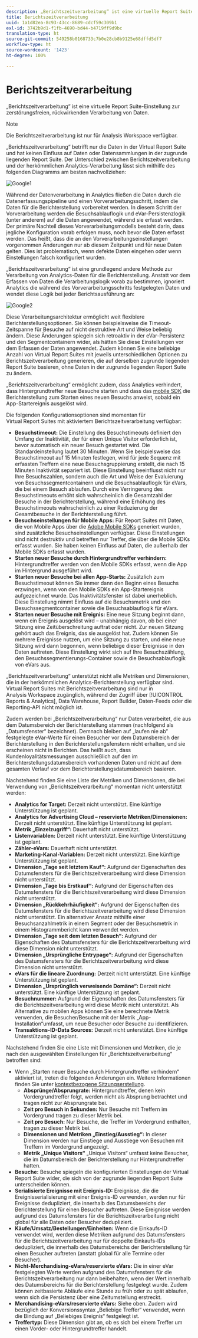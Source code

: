 ```yaml
---
description: „Berichtszeitverarbeitung“ ist eine virtuelle Report Suite-Einstellung zur zerstörungsfreien, rückwirkenden Verarbeitung von Daten.
title: Berichtszeitverarbeitung
uuid: 1a1d82ea-8c93-43cc-8689-cdcf59c309b1
exl-id: 3742b9d1-f1fb-4690-bd44-b4719ff9d9bc
translation-type: ht
source-git-commit: 549258b0168733c7b0e28cb8b9125e68dffd5df7
workflow-type: ht
source-wordcount: '1423'
ht-degree: 100%

---
```


# Berichtszeitverarbeitung

„Berichtszeitverarbeitung“ ist eine virtuelle Report Suite-Einstellung zur zerstörungsfreien, rückwirkenden Verarbeitung von Daten.

>[!NOTE]
>
>Die Berichtszeitverarbeitung ist nur für Analysis Workspace verfügbar.

„Berichtszeitverarbeitung“ betrifft nur die Daten in der Virtual Report Suite und hat keinen Einfluss auf Daten oder Datensammlungen in der zugrunde liegenden Report Suite. Der Unterschied zwischen Berichtszeitverarbeitung und der herkömmlichen Analytics-Verarbeitung lässt sich mithilfe des folgenden Diagramms am besten nachvollziehen:

![Google1](assets/google1.jpg)

Während der Datenverarbeitung in Analytics fließen die Daten durch die Datenerfassungspipeline und einen Vorverarbeitungsschritt, indem die Daten für die Berichterstellung vorbereitet werden. In diesem Schritt der Vorverarbeitung werden die Besuchsablauflogik und eVar-Persistenzlogik (unter anderem) auf die Daten angewendet, während sie erfasst werden. Der primäre Nachteil dieses Vorverarbeitungsmodells besteht darin, dass jegliche Konfiguration vorab erfolgen muss, noch bevor die Daten erfasst werden. Das heißt, dass die an den Vorverarbeitungseinstellungen vorgenommen Änderungen nur ab diesem Zeitpunkt und für neue Daten gelten. Dies ist problematisch, wenn defekte Daten eingehen oder wenn Einstellungen falsch konfiguriert wurden.

„Berichtszeitverarbeitung“ ist eine grundlegend andere Methode zur Verarbeitung von Analytics-Daten für die Berichterstellung. Anstatt vor dem Erfassen von Daten die Verarbeitungslogik vorab zu bestimmen, ignoriert Analytics die während des Vorverarbeitungsschritts festgelegten Daten und wendet diese Logik bei jeder Berichtsausführung an:

![Google2](assets/google2.jpg)

Diese Verarbeitungsarchitektur ermöglicht weit flexiblere Berichterstellungsoptionen. Sie können beispielsweise die Timeout-Zeitspanne für Besuche auf nicht destruktive Art und Weise beliebig ändern. Diese Änderungen spiegeln sich retroaktiv in der eVar-Persistenz und den Segmentcontainern wider, als hätten Sie diese Einstellungen vor dem Erfassen der Daten angewendet. Zudem können Sie eine beliebige Anzahl von Virtual Report Suites mit jeweils unterschiedlichen Optionen zu Berichtszeitverarbeitung generieren, die auf derselben zugrunde liegenden Report Suite basieren, ohne Daten in der zugrunde liegenden Report Suite zu ändern.

„Berichtszeitverarbeitung“ ermöglicht zudem, dass Analytics verhindert, dass Hintergrundtreffer neue Besuche starten und dass das [mobile SDK](https://marketing.adobe.com/developer/get-started/mobile/c-measuring-mobile-applications) die Berichterstellung zum Starten eines neuen Besuchs anweist, sobald ein App-Startereignis ausgelöst wird.

Die folgenden Konfigurationsoptionen sind momentan für Virtual Report Suites mit aktiviertem Berichtszeitverarbeitung verfügbar:

* **Besuchstimeout:** Die Einstellung des Besuchstimeouts definiert den Umfang der Inaktivität, der für einen Unique Visitor erforderlich ist, bevor automatisch ein neuer Besuch gestartet wird. Die Standardeinstellung lautet 30 Minuten. Wenn Sie beispielsweise das Besuchstimeout auf 15 Minuten festlegen, wird für jede Sequenz mit erfassten Treffern eine neue Besuchsgruppierung erstellt, die nach 15 Minuten Inaktivität separiert ist. Diese Einstellung beeinflusst nicht nur Ihre Besuchszahlen, sondern auch die Art und Weise der Evaluierung von Besuchssegmentcontainern und die Besuchsablauflogik für eVars, die bei einem Besuch ablaufen. Durch eine Verringerung des Besuchstimeouts erhöht sich wahrscheinlich die Gesamtzahl der Besuche in der Berichterstellung, während eine Erhöhung des Besuchstimeouts wahrscheinlich zu einer Reduzierung der Gesamtbesuche in der Berichterstellung führt.
* **Besuchseinstellungen für Mobile Apps:** Für Report Suites mit Daten, die von Mobile Apps über die [Adobe Mobile SDKs](https://www.adobe.io/apis/cloudplatform/mobile.html) generiert wurden, sind zusätzliche Besuchseinstellungen verfügbar. Diese Einstellungen sind nicht destruktiv und betreffen nur Treffer, die über die Mobile SDKs erfasst wurden. Sie haben keinen Einfluss auf Daten, die außerhalb der Mobile SDKs erfasst wurden.
* **Starten neuer Besuche durch Hintergrundtreffer verhindern:** Hintergrundtreffer werden von den Mobile SDKs erfasst, wenn die App im Hintergrund ausgeführt wird.
* **Starten neuer Besuche bei allen App-Starts:** Zusätzlich zum Besuchstimeout können Sie immer dann den Beginn eines Besuchs erzwingen, wenn von den Mobile SDKs ein App-Startereignis aufgezeichnet wurde. Das Inaktivitätsfenster ist dabei unerheblich. Diese Einstellung nimmt Einfluss auf die Besuchsmetrik und den Besuchssegmentcontainer sowie die Besuchsablauflogik für eVars.
* **Starten neuer Besuche mit Ereignis:** Eine neue Sitzung beginnt dann, wenn ein Ereignis ausgelöst wird – unabhängig davon, ob bei einer Sitzung eine Zeitüberschreitung auftrat oder nicht. Zur neuen Sitzung gehört auch das Ereignis, das sie ausgelöst hat. Zudem können Sie mehrere Ereignisse nutzen, um eine Sitzung zu starten, und eine neue Sitzung wird dann begonnen, wenn beliebige dieser Ereignisse in den Daten auftreten. Diese Einstellung wirkt sich auf Ihre Besuchszählung, den Besuchssegmentierungs-Container sowie die Besuchsablauflogik von eVars aus.

„Berichtszeitverarbeitung“ unterstützt nicht alle Metriken und Dimensionen, die in der herkömmlichen Analytics-Berichterstellung verfügbar sind. Virtual Report Suites mit Berichtszeitverarbeitung sind nur in Analysis Workspace zugänglich, während der Zugriff über [!UICONTROL Reports &amp; Analytics], Data Warehouse, Report Builder, Daten-Feeds oder die Reporting-API nicht möglich ist.

Zudem werden bei „Berichtszeitverarbeitung“ nur Daten verarbeitet, die aus dem Datumsbereich der Berichterstellung stammen (nachfolgend als „Datumsfenster“ bezeichnet). Demnach bleiben auf „laufen nie ab“ festgelegte eVar-Werte für einen Besucher vor dem Datumsbereich der Berichterstellung in den Berichterstellungsfenstern nicht erhalten, und sie erscheinen nicht in Berichten. Das heißt auch, dass Kundenloyalitätsmessungen ausschließlich auf den im Berichterstellungsdatumsbereich vorhandenen Daten und nicht auf dem gesamten Verlauf vor dem Berichterstellungsdatumsbereich basieren.

Nachstehend finden Sie eine Liste der Metriken und Dimensionen, die bei Verwendung von „Berichtszeitverarbeitung“ momentan nicht unterstützt werden:

* **Analytics for Target:** Derzeit nicht unterstützt. Eine künftige Unterstützung ist geplant.
* **Analytics for Advertising Cloud – reservierte Metriken/Dimensionen:** Derzeit nicht unterstützt. Eine künftige Unterstützung ist geplant.
* **Metrik „Einzelzugriff“:** Dauerhaft nicht unterstützt.
* **Listenvariablen:** Derzeit nicht unterstützt. Eine künftige Unterstützung ist geplant.
* **Zähler-eVars:** Dauerhaft nicht unterstützt.
* **Marketing-Kanal-Variablen:** Derzeit nicht unterstützt. Eine künftige Unterstützung ist geplant.
* **Dimension „Tage seit letztem Kauf“:** Aufgrund der Eigenschaften des Datumsfensters für die Berichtszeitverarbeitung wird diese Dimension nicht unterstützt.
* **Dimension „Tage bis Erstkauf“:** Aufgrund der Eigenschaften des Datumsfensters für die Berichtszeitverarbeitung wird diese Dimension nicht unterstützt.
* **Dimension „Rückkehrhäufigkeit“:** Aufgrund der Eigenschaften des Datumsfensters für die Berichtszeitverarbeitung wird diese Dimension nicht unterstützt. Ein alternativer Ansatz mithilfe einer Besuchsanzahlmetrik in einem Segment oder der Besuchsmetrik in einem Histogrammbericht kann verwendet werden.
* **Dimension „Tage seit dem letzten Besuch“:** Aufgrund der Eigenschaften des Datumsfensters für die Berichtszeitverarbeitung wird diese Dimension nicht unterstützt.
* **Dimension „Ursprüngliche Entrypage“:** Aufgrund der Eigenschaften des Datumsfensters für die Berichtszeitverarbeitung wird diese Dimension nicht unterstützt.
* **eVars für die lineare Zuordnung:** Derzeit nicht unterstützt. Eine künftige Unterstützung ist geplant.
* **Dimension „Ursprünglich verweisende Domäne“:** Derzeit nicht unterstützt. Eine künftige Unterstützung ist geplant.
* **Besuchnummer:** Aufgrund der Eigenschaften des Datumsfensters für die Berichtszeitverarbeitung wird diese Metrik nicht unterstützt. Als Alternative zu mobilen Apps können Sie eine berechnete Metrik verwenden, die Besucher/Besuche mit der Metrik „App-Installation“umfasst, um neue Besucher oder Besuche zu identifizieren.
* **Transaktions-ID-Data Sources:** Derzeit nicht unterstützt. Eine künftige Unterstützung ist geplant.

Nachstehend finden Sie eine Liste mit Dimensionen und Metriken, die je nach den ausgewählten Einstellungen für „Berichtszeitverarbeitung“ betroffen sind:

* Wenn „Starten neuer Besuche durch Hintergrundtreffer verhindern“ aktiviert ist, treten die folgenden Änderungen ein. Weitere Informationen finden Sie unter [kontextbezogene Sitzungserstellung](vrs-mobile-visit-processing.md).
   * **Absprünge/Absprungrate:** Hintergrundtreffer, denen kein Vordergrundtreffer folgt, werden nicht als Absprung betrachtet und tragen nicht zur Absprungrate bei.
   * **Zeit pro Besuch in Sekunden:** Nur Besuche mit Treffern im Vordergrund tragen zu dieser Metrik bei.
   * **Zeit pro Besuch:** Nur Besuche, die Treffer im Vordergrund enthalten, tragen zu dieser Metrik bei.
   * **Dimensionen und Metriken „Einstieg/Ausstieg“:** In dieser Dimension werden nur Einstiege und Ausstiege von Besuchen mit Treffern im Vordergrund angezeigt.
   * **Metrik „Unique Visitors“** „Unique Visitors“ umfasst keine Besucher, die im Datumsbereich der Berichterstellung nur Hintergrundtreffer hatten.
* **Besuche:** Besuche spiegeln die konfigurierten Einstellungen der Virtual Report Suite wider, die sich von der zugrunde liegenden Report Suite unterscheiden können.
* **Serialisierte Ereignisse mit Ereignis-ID:** Ereignisse, die die Ereignisserialisierung mit einer Ereignis-ID verwenden, werden nur für Ereignisse dedupliziert, die innerhalb des Datumsbereichs der Berichterstellung für einen Besucher auftreten. Diese Ereignisse werden aufgrund des Datumsfensters für die Berichtszeitverarbeitung nicht global für alle Daten oder Besucher dedupliziert.
* **Käufe/Umsatz/Bestellungen/Einheiten:** Wenn die Einkaufs-ID verwendet wird, werden diese Metriken aufgrund des Datumsfensters für die Berichtszeitverarbeitung nur für doppelte Einkaufs-IDs dedupliziert, die innerhalb des Datumsbereichs der Berichterstellung für einen Besucher auftreten (anstatt global für alle Termine oder Besucher).
* **Nicht-Merchandising-eVars/reservierte eVars:** Die in einer eVar festgelegten Werte werden aufgrund des Datumsfensters für die Berichtszeitverarbeitung nur dann beibehalten, wenn der Wert innerhalb des Datumsbereichs für die Berichterstellung festgelegt wurde. Zudem können zeitbasierte Abläufe eine Stunde zu früh oder zu spät ablaufen, wenn sich die Persistenz über eine Zeitumstellung erstreckt.
* **Merchandising-eVars/reservierte eVars:** Siehe oben. Zudem wird bezüglich der Konversionssyntax „Beliebige Treffer“ verwendet, wenn die Bindung auf „Beliebiges Ereignis“ festgelegt ist.
* **Treffertyp:** Diese Dimension gibt an, ob es sich bei einem Treffer um einen Vorder- oder Hintergrundtreffer handelt.
